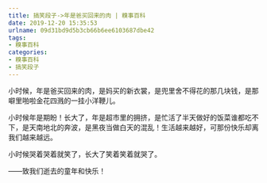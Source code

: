 ```yaml
---
title: 搞笑段子->年是爸买回来的肉 | 糗事百科
date: 2019-12-20 15:35:53
urlname: 09d31bd9d5b3cb66b6ee6103687dbe42
tags: 
- 糗事百科
categories:
- 糗事百科
- 搞笑段子
---
```

小时候，年是爸买回来的肉，是妈买的新衣裳，是兜里舍不得花的那几块钱，是那噼里啪啦金花四溅的一挂小洋鞭儿。

小时候年是期盼！长大了，年是超市里的拥挤，是忙活了半天做好的饭菜谁都吃不下，是天南地北的奔波，是黑夜当做白天的混乱！生活越来越好，可那份快乐却离我们越来越远。

小时候哭着哭着就笑了，长大了笑着笑着就哭了。

――致我们逝去的童年和快乐！


